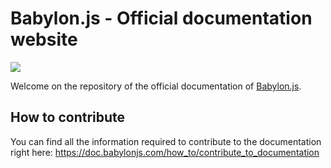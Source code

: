 # Babylon.js - Official documentation website

![](http://www.babylonjs.com/img/layout/logo-babylonjs-v3.svg)

Welcome on the repository of the official documentation of [Babylon.js](http://www.babylonjs.com).

## How to contribute
You can find all the information required to contribute to the documentation right here:
https://doc.babylonjs.com/how_to/contribute_to_documentation
